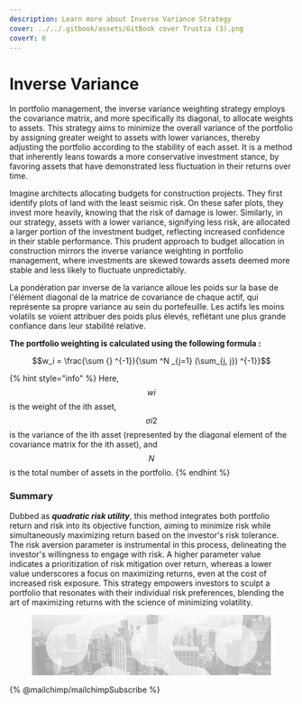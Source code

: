 ```yaml
---
description: Learn more about Inverse Variance Strategy
cover: ../../.gitbook/assets/GitBook cover Trustia (3).png
coverY: 0
---
```


# Inverse Variance

In portfolio management, the inverse variance weighting strategy employs the covariance matrix, and more specifically its diagonal, to allocate weights to assets. This strategy aims to minimize the overall variance of the portfolio by assigning greater weight to assets with lower variances, thereby adjusting the portfolio according to the stability of each asset. It is a method that inherently leans towards a more conservative investment stance, by favoring assets that have demonstrated less fluctuation in their returns over time.

Imagine architects allocating budgets for construction projects. They first identify plots of land with the least seismic risk. On these safer plots, they invest more heavily, knowing that the risk of damage is lower. Similarly, in our strategy, assets with a lower variance, signifying less risk, are allocated a larger portion of the investment budget, reflecting increased confidence in their stable performance. This prudent approach to budget allocation in construction mirrors the inverse variance weighting in portfolio management, where investments are skewed towards assets deemed more stable and less likely to fluctuate unpredictably.

La pondération par inverse de la variance alloue les poids sur la base de l'élément diagonal de la matrice de covariance de chaque actif, qui représente sa propre variance au sein du portefeuille. Les actifs les moins volatils se voient attribuer des poids plus élevés, reflétant une plus grande confiance dans leur stabilité relative.

**The portfolio weighting is calculated using the following formula :**&#x20;

$$w_i = \frac{\sum {} ^{-1}}{\sum ^N _{j=1} (\sum_{j, j}) ^{-1}}$$

{% hint style="info" %}
Here, $$wi​$$ is the weight of the ith asset, $$σi2​$$ is the variance of the ith asset (represented by the diagonal element of the covariance matrix for the ith asset), and $$N$$ is the total number of assets in the portfolio.
{% endhint %}

### **Summary**&#x20;

Dubbed as _**quadratic risk utility**_, this method integrates both portfolio return and risk into its objective function, aiming to minimize risk while simultaneously maximizing return based on the investor's risk tolerance. The risk aversion parameter is instrumental in this process, delineating the investor's willingness to engage with risk. A higher parameter value indicates a prioritization of risk mitigation over return, whereas a lower value underscores a focus on maximizing returns, even at the cost of increased risk exposure. This strategy empowers investors to sculpt a portfolio that resonates with their individual risk preferences, blending the art of maximizing returns with the science of minimizing volatility.

<figure><img src="../../.gitbook/assets/bgfooter.webp" alt=""><figcaption></figcaption></figure>

{% @mailchimp/mailchimpSubscribe %}
